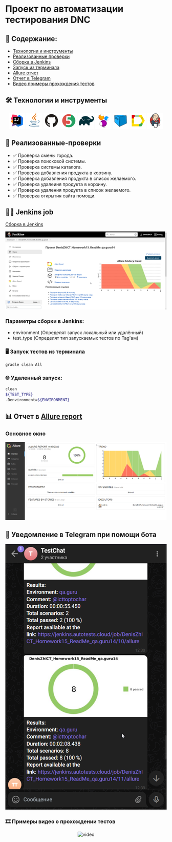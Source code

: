 # Проект по автоматизации тестирования DNC

## :scroll: Содержание:

- [Технологии и инструменты](#-технологии-и-инструменты)
- [Реализованные проверки](#-реализованные-проверки)
- [Сборка в Jenkins](#-jenkins-job)
- [Запуск из терминала](#-Запуск-тестов-из-терминала)
- [Allure отчет](#-отчет-в-allure-report)
- [Отчет в Telegram](#-уведомление-в-telegram-при-помощи-бота)
- [Видео примеры прохождения тестов](#-примеры-видео-о-прохождении-тестов)

## :hammer_and_wrench: Технологии и инструменты

<p align="center">
<a href="https://www.jetbrains.com/idea/"><img src="images/Intelij_IDEA.svg" width="50" height="50"  alt="IDEA"/></a>
<a href="https://www.java.com/"><img src="images/Java.svg" width="50" height="50"  alt="Java"/></a>
<a href="https://github.com/"><img src="images/Github.svg" width="50" height="50"  alt="Github"/></a>
<a href="https://junit.org/junit5/"><img src="images/JUnit5.svg" width="50" height="50"  alt="JUnit 5"/></a>
<a href="https://gradle.org/"><img src="images/Gradle.svg" width="50" height="50"  alt="Gradle"/></a>
<a href="https://selenide.org/"><img src="images/Selenide.svg" width="50" height="50"  alt="Selenide"/></a>
<a href="https://aerokube.com/selenoid/"><img src="images/Selenoid.svg" width="50" height="50"  alt="Selenoid"/></a>
<a href="https://github.com/allure-framework/allure2"><img src="images/Allure_Report.svg" width="50" height="50"  alt="Allure"/></a>
<a href="https://www.jenkins.io/"><img src="images/Jenkins.svg" width="50" height="50"  alt="Jenkins"/></a>
</p>

## :memo: Реализованные-проверки

- :white_check_mark: Проверка смены города.
- :white_check_mark: Проверка поисковой системы.
- :white_check_mark: Проверка системы каталога.
- :white_check_mark: Проверка добавления продукта в корзину.
- :white_check_mark: Проверка добавления продукта в список желаемого.
- :white_check_mark: Проверка удалеиня продукта в корзину.
- :white_check_mark: Проверка удаления продукта в список желаемого.
- :white_check_mark: Проверка открытия сайта помощи.

## :man_technologist: Jenkins job

<a target="_blank" href="https://jenkins.autotests.cloud/job/DenisZhICT_Homework15_ReadMe_qa.guru14/">Сборка в Jenkins</a>
<p align="center">
<img src="images/jenkins_job.png" alt="Jenkins"/>
</p>

### Параметры сборки в Jenkins:

* environment (Определят запуск локальный или удалённый)
* test_type (Определят тип запускаемых тестов по Tag'ам)

### :desktop_computer: Запуск тестов из терминала

```bash
gradle clean All
```

### :globe_with_meridians: Удаленный запуск:

```bash
clean 
${TEST_TYPE} 
-Denvironment=${ENVIRONMENT}
```

## :bar_chart: Отчет в <a target="_blank" href="https://jenkins.autotests.cloud/job/DenisZhICT_Homework15_ReadMe_qa.guru14/11/allure/">Allure report</a>

### Основное окно

<p align="center">
<img title="Allure Overview Dashboard" src="images/allure_main.png">
</p>


## :grapes: Уведомление в Telegram при помощи бота

<p align="center">
<img title="Allure Overview Dashboard" src="images/allure_telegram.png">
</p>

### :film_strip: Примеры видео о прохождении тестов

<p align="center">
<img title="Selenoid Video" src="images/video1.gif" width="250" height="153"  alt="video">
</p>